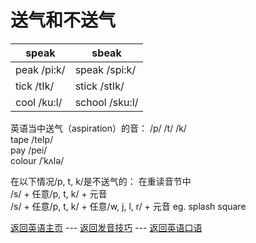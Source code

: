 # 送气和不送气
| speak            | sbeak            |
| ---------------- | ---------------- |
| peak /pi:k/      | speak  /spi:k/   |
| tick /tIk/       | stick  /stIk/    |
| cool /ku:l/      | school /sku:l/   |

英语当中送气（aspiration）的音： /p/ /t/ /k/    
tape /teIp/    
pay /pei/    
colour /ˈkʌlə/    

在以下情况/p, t, k/是不送气的： 在重读音节中    
/s/ + 任意/p, t, k/ + 元音    
/s/ + 任意/p, t, k/ + 任意/w, j, l, r/ + 元音
eg. splash  square    

[返回英语主页](../../english.md) --- [返回发音技巧](pronunciation_methods.md) --- [返回英语口语](../oral_english.md)   